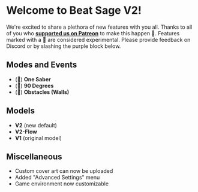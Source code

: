 # Welcome to Beat Sage V2!

We're excited to share a plethora of new features with you all. Thanks to all of you who **[supported us on Patreon](https://www.patreon.com/beatsage)** to make this happen 💟. Features marked with a 🧪 are considered experimental. Please provide feedback on Discord or by slashing the purple block below.

## Modes and Events
* (🧪) **One Saber**
* (🧪) **90 Degrees**
* (🧪) **Obstacles (Walls)**

## Models
* **V2** (new default)
* **V2-Flow**
* **V1** (original model)

## Miscellaneous
* Custom cover art can now be uploaded
* Added "Advanced Settings" menu
* Game environment now customizable
